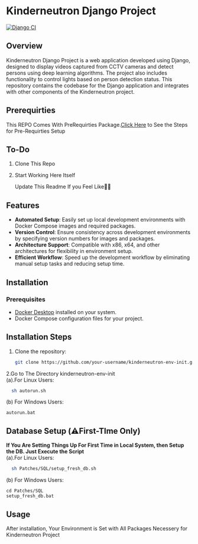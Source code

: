  # Kinderneutron Django Project
[![Django CI](https://github.com/kinderneutron/kinderneutron-web-app/actions/workflows/django.yml/badge.svg)](https://github.com/kinderneutron/kinderneutron-web-app/actions/workflows/django.yml)
## Overview

Kinderneutron Django Project is a web application developed using Django, designed to display videos captured from CCTV cameras and detect persons using deep learning algorithms. The project also includes functionality to control lights based on person detection status. This repository contains the codebase for the Django application and integrates with other components of the Kinderneutron project.

## Prerequirties
This REPO Comes With PreRequirties Package.[Click Here](https://github.com/kinderneutron/kinderneutron-env-init/blob/main/README.md) to See the Steps for Pre-Requirties Setup

## To-Do
1. Clone This Repo
2. Start Working Here Itself

   Update This Readme If you Feel Like👍🏻

## Features

- **Automated Setup**: Easily set up local development environments with Docker Compose images and required packages.
- **Version Control**: Ensure consistency across development environments by specifying version numbers for images and packages.
- **Architecture Support**: Compatible with x86, x64, and other architectures for flexibility in environment setup.
- **Efficient Workflow**: Speed up the development workflow by eliminating manual setup tasks and reducing setup time.

## Installation

### Prerequisites

- [Docker Desktop](https://www.docker.com/products/docker-desktop/) installed on your system.
- Docker Compose configuration files for your project.
## Installation Steps

1. Clone the repository:
   ```bash
   git clone https://github.com/your-username/kinderneutron-env-init.git 
2.Go to The Directory kinderneutron-env-init
<br> (a).For Linux Users:
 ```bash
   sh autorun.sh
```
(b) For Windows Users:
```
autorun.bat
```
## Database Setup (⚠️First-TIme Only)
<b>If You Are Setting Things Up For First Time in Local System, then Setup the DB. Just Execute the Script</b>
<br> (a).For Linux Users:
 ```bash
   sh Patches/SQL/setup_fresh_db.sh
```
(b) For Windows Users:
```
cd Patches/SQL
setup_fresh_db.bat
```

## Usage
After installation, Your Environment is Set with All Packages Necessery for Kinderneutron Project
